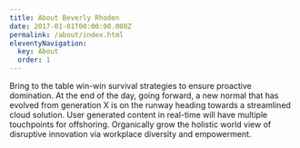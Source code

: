 ```yaml
---
title: About Beverly Rhoden
date: 2017-01-01T00:00:00.000Z
permalink: /about/index.html
eleventyNavigation:
  key: About
  order: 1
---
```


Bring to the table win-win survival strategies to ensure proactive domination. At the end of the day, going forward, a new normal that has evolved from generation X is on the runway heading towards a streamlined cloud solution. User generated content in real-time will have multiple touchpoints for offshoring. Organically grow the holistic world view of disruptive innovation via workplace diversity and empowerment.
